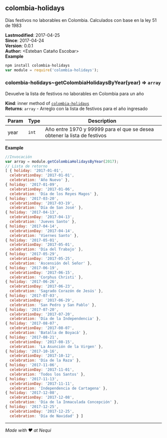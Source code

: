 <a name="module_colombia-holidays"></a>

## colombia-holidays
Días festivos no laborables en Colombia. Calculados con base en la ley 51 de 1983

**Lastmodified**: 2017-04-25  
**Since**: 2017-04-24  
**Version**: 0.0.1  
**Author:** <Esteban Cataño Escobar>  
**Example**  
```js
npm install colombia-holidays 
var module = require('colombia-holidays');
```
<a name="module_colombia-holidays..getColombiaHolidaysByYear"></a>

### colombia-holidays~getColombiaHolidaysByYear(year) ⇒ <code>array</code>
Devuelve la lista de festivos no laborables en Colombia para un año

**Kind**: inner method of <code>[colombia-holidays](#module_colombia-holidays)</code>  
**Returns**: <code>array</code> - Arreglo con la lista de festivos para el año ingresado  

| Param | Type | Description |
| --- | --- | --- |
| year | <code>int</code> | Año entre 1970 y 99999 para el que se desea obtener la lista de festivos |

**Example**  
```js
//Invocación
var array = module.getColombiaHolidaysByYear(2017);
// Lista de retorno
[ { holiday: '2017-01-01',
  celebrationDay: '2017-01-01',
  celebration: 'Año Nuevo' },
{ holiday: '2017-01-09',
  celebrationDay: '2017-01-06',
  celebration: 'Día de los Reyes Magos' },
{ holiday: '2017-03-20',
  celebrationDay: '2017-03-19',
  celebration: 'Día de San José' },
{ holiday: '2017-04-13',
  celebrationDay: '2017-04-13',
  celebration: 'Jueves Santo' },
{ holiday: '2017-04-14',
  celebrationDay: '2017-04-14',
  celebration: 'Viernes Santo' },
{ holiday: '2017-05-01',
  celebrationDay: '2017-05-01',
  celebration: 'Día del Trabajo' },
{ holiday: '2017-05-29',
  celebrationDay: '2017-05-25',
  celebration: 'Ascensión del Señor' },
{ holiday: '2017-06-19',
  celebrationDay: '2017-06-15',
  celebration: 'Corphus Christi' },
{ holiday: '2017-06-26',
  celebrationDay: '2017-06-23',
  celebration: 'Sagrado Corazón de Jesús' },
{ holiday: '2017-07-03',
  celebrationDay: '2017-06-29',
  celebration: 'San Pedro y San Pablo' },
{ holiday: '2017-07-20',
  celebrationDay: '2017-07-20',
  celebration: 'Día de la Independencia' },
{ holiday: '2017-08-07',
  celebrationDay: '2017-08-07',
  celebration: 'Batalla de Boyacá' },
{ holiday: '2017-08-21',
  celebrationDay: '2017-08-15',
  celebration: 'La Asunción de la Virgen' },
{ holiday: '2017-10-16',
  celebrationDay: '2017-10-12',
  celebration: 'Día de la Raza' },
{ holiday: '2017-11-06',
  celebrationDay: '2017-11-01',
  celebration: 'Todos los Santos' },
{ holiday: '2017-11-13',
  celebrationDay: '2017-11-11',
  celebration: 'Independencia de Cartagena' },
{ holiday: '2017-12-08',
  celebrationDay: '2017-12-08',
  celebration: 'Día de la Inmaculada Concepción' },
{ holiday: '2017-12-25',
  celebrationDay: '2017-12-25',
  celebration: 'Día de Navidad' } ]
```

----------
*Made with ♥ at Nequi*
